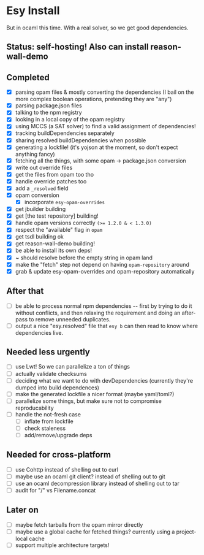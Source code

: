 # Esy Install

But in ocaml this time. With a real solver, so we get good dependencies.

## Status: self-hosting! Also can install reason-wall-demo

## Completed

- [x] parsing opam files & mostly converting the dependencies (I bail on the more complex boolean operations, pretending they are "any")
- [x] parsing package.json files
- [x] talking to the npm registry
- [x] looking in a local copy of the opam registry
- [x] using MCCS (a SAT solver) to find a valid assignment of dependencies!
- [x] tracking buildDependencies separately
- [x] sharing resolved buildDependencies when possible
- [x] generating a lockfile! (it's yojson at the moment, so don't expect anything fancy)
- [x] fetching all the things, with some opam -> package.json conversion
- [x] write out override files
- [x] get the files from opam too tho
- [x] handle override patches too
- [x] add a `_resolved` field
- [x] opam conversion
    - [x] incorporate `esy-opam-overrides`
- [x] get jbuilder building
- [x] get [the test repository] building!
- [x] handle opam versions correctly `(>= 1.2.0 & < 1.3.0)`
- [x] respect the "available" flag in `opam`
- [x] get tsdl building ok
- [x] get reason-wall-demo building!
- [x] be able to install its own deps!
- [x] ~ should resolve before the empty string in opam land
- [x] make the "fetch" step not depend on having `opam-repository` around
- [x] grab & update esy-opam-overrides and opam-repository automatically

## After that

- [ ] be able to process normal npm dependencies -- first by trying to do it without conflicts, and then relaxing the requirement and doing an after-pass to remove unneeded duplicates.
- [ ] output a nice "esy.resolved" file that `esy b` can then read to know where dependencies live.

## Needed less urgently

- [ ] use Lwt! So we can parallelize a ton of things
- [ ] actually validate checksums
- [ ] deciding what we want to do with devDependencies (currently they're dumped into build dependences)
- [ ] make the generated lockfile a nicer format (maybe yaml/toml?)
- [ ] parallelize some things, but make sure not to compromise reproducability
- [ ] handle the not-fresh case
    - [ ] inflate from lockfile
    - [ ] check staleness
    - [ ] add/remove/upgrade deps

## Needed for cross-platform

- [ ] use Cohttp instead of shelling out to curl
- [ ] maybe use an ocaml git client? instead of shelling out to git
- [ ] use an ocaml decompression library instead of shelling out to tar
- [ ] audit for "/" vs Filename.concat

## Later on

- [ ] maybe fetch tarballs from the opam mirror directly
- [ ] maybe use a global cache for fetched things? currently using a project-local cache
- [ ] support multiple architecture targets!
